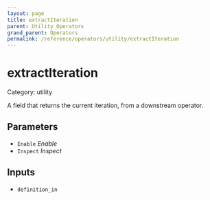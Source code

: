 ```yaml
---
layout: page
title: extractIteration
parent: Utility Operators
grand_parent: Operators
permalink: /reference/operators/utility/extractIteration
---
```


# extractIteration

Category: utility



A field that returns the current iteration, from a downstream
operator.

## Parameters

* `Enable` *Enable*
* `Inspect` *Inspect*

## Inputs

* `definition_in`
